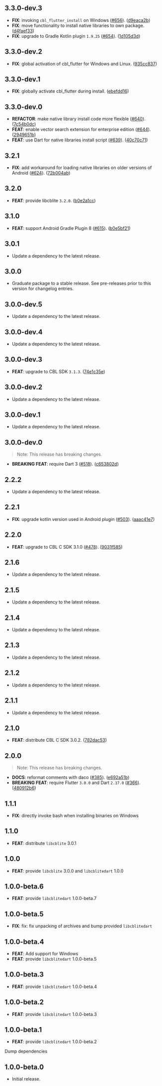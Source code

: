 ## 3.3.0-dev.3

 - **FIX**: invoking `cbl_flutter_install` on Windows ([#656](https://github.com/cbl-dart/cbl-dart/issues/656)). ([d9eaca2b](https://github.com/cbl-dart/cbl-dart/commit/d9eaca2be3b69eee525d9896e31ace19ff1a90ca))
 - **FIX**: move functionality to install native libraries to own package. ([d4faef33](https://github.com/cbl-dart/cbl-dart/commit/d4faef33bf654ac5365f11c874bfe422bbe89858))
 - **FIX**: upgrade to Gradle Kotlin plugin `1.9.25` ([#654](https://github.com/cbl-dart/cbl-dart/issues/654)). ([1d105d3d](https://github.com/cbl-dart/cbl-dart/commit/1d105d3d33316326760c5fba26c858d8afc0ea6c))

## 3.3.0-dev.2

 - **FIX**: global activation of cbl_flutter for Windows and Linux. ([935cc837](https://github.com/cbl-dart/cbl-dart/commit/935cc837b213615a27697c1e9dd59168b591902b))

## 3.3.0-dev.1

 - **FIX**: globally activate cbl_flutter during install. ([ebefdd16](https://github.com/cbl-dart/cbl-dart/commit/ebefdd16555bca83a622f5ba9d9186f40dbdab31))

## 3.3.0-dev.0

 - **REFACTOR**: make native library install code more flexible ([#640](https://github.com/cbl-dart/cbl-dart/issues/640)). ([7c54b0dc](https://github.com/cbl-dart/cbl-dart/commit/7c54b0dca40f42adc224da23406b21eabba32e12))
 - **FEAT**: enable vector search extension for enterprise edition ([#644](https://github.com/cbl-dart/cbl-dart/issues/644)). ([2949651b](https://github.com/cbl-dart/cbl-dart/commit/2949651b2d7aed8663e2fbf7768d889acce05e4a))
 - **FEAT**: use Dart for native libraries install script ([#639](https://github.com/cbl-dart/cbl-dart/issues/639)). ([40c70c71](https://github.com/cbl-dart/cbl-dart/commit/40c70c716361368481537c718c5459ef983136f6))

## 3.2.1

 - **FIX**: add workaround for loading native libraries on older versions of Android ([#624](https://github.com/cbl-dart/cbl-dart/issues/624)). ([72b004ab](https://github.com/cbl-dart/cbl-dart/commit/72b004abb206afd72984bcd6f7689667f4215f3b))

## 3.2.0

 - **FEAT**: provide libcblite `3.2.0`. ([b0e2a1cc](https://github.com/cbl-dart/cbl-dart/commit/b0e2a1ccbd20f2b3c866ef39ce7824991c90f836))

## 3.1.0

 - **FEAT**: support Android Gradle Plugin 8 ([#615](https://github.com/cbl-dart/cbl-dart/issues/615)). ([b0e5bf21](https://github.com/cbl-dart/cbl-dart/commit/b0e5bf21cbb3eb216ff9541a99c5d3c72c56387b))

## 3.0.1

 - Update a dependency to the latest release.

## 3.0.0

 - Graduate package to a stable release. See pre-releases prior to this version for changelog entries.

## 3.0.0-dev.5

 - Update a dependency to the latest release.

## 3.0.0-dev.4

 - Update a dependency to the latest release.

## 3.0.0-dev.3

 - **FEAT**: upgrade to CBL SDK `3.1.3`. ([74e1c35e](https://github.com/cbl-dart/cbl-dart/commit/74e1c35e9a7c30d700e289e7febbf7b324b55e7c))

## 3.0.0-dev.2

 - Update a dependency to the latest release.

## 3.0.0-dev.1

 - Update a dependency to the latest release.

## 3.0.0-dev.0

> Note: This release has breaking changes.

 - **BREAKING** **FEAT**: require Dart 3 ([#518](https://github.com/cbl-dart/cbl-dart/issues/518)). ([c653802d](https://github.com/cbl-dart/cbl-dart/commit/c653802dfb69ebbe769b08e9aaeb1cfb906c4dac))

## 2.2.2

 - Update a dependency to the latest release.

## 2.2.1

 - **FIX**: upgrade kotlin version used in Android plugin ([#503](https://github.com/cbl-dart/cbl-dart/issues/503)). ([aaac41e7](https://github.com/cbl-dart/cbl-dart/commit/aaac41e7d0f646bc61627bede5991deea7d585e1))

## 2.2.0

 - **FEAT**: upgrade to CBL C SDK 3.1.0 ([#478](https://github.com/cbl-dart/cbl-dart/issues/478)). ([9031f585](https://github.com/cbl-dart/cbl-dart/commit/9031f58551dbcf035b10c8e0eef5bca25290c60c))

## 2.1.6

 - Update a dependency to the latest release.

## 2.1.5

 - Update a dependency to the latest release.

## 2.1.4

 - Update a dependency to the latest release.

## 2.1.3

 - Update a dependency to the latest release.

## 2.1.2

 - Update a dependency to the latest release.

## 2.1.1

 - Update a dependency to the latest release.

## 2.1.0

 - **FEAT**: distribute CBL C SDK 3.0.2. ([782dac53](https://github.com/cbl-dart/cbl-dart/commit/782dac536be7cbc61569f34224e615fcefe87a38))

## 2.0.0

> Note: This release has breaking changes.

 - **DOCS**: reformat comments with daco ([#385](https://github.com/cbl-dart/cbl-dart/issues/385)). ([e692a51b](https://github.com/cbl-dart/cbl-dart/commit/e692a51b2ae2f9d4a7d240175e5b3c22fb79c783))
 - **BREAKING** **FEAT**: require Flutter `3.0.0` and Dart `2.17.0` ([#366](https://github.com/cbl-dart/cbl-dart/issues/366)). ([480912b6](https://github.com/cbl-dart/cbl-dart/commit/480912b617cb92cda7879d01ad4a0a3ea5b61abe))

## 1.1.1

- **FIX**: directly invoke bash when installing binaries on Windows

## 1.1.0

- **FEAT**: distribute `libcblite` 3.0.1

## 1.0.0

- **FEAT**: provide `libcblite` 3.0.0 and `libcblitedart` 1.0.0

## 1.0.0-beta.6

- **FEAT**: provide `libcblitedart` 1.0.0-beta.7

## 1.0.0-beta.5

- **FIX**: fix: fix unpacking of archives and bump provided `libcblitedart`

## 1.0.0-beta.4

- **FEAT**: Add support for Windows
- **FEAT**: provide `libcblitedart` 1.0.0-beta.5

## 1.0.0-beta.3

- **FEAT**: provide `libcblitedart` 1.0.0-beta.4

## 1.0.0-beta.2

- **FEAT**: provide `libcblitedart` 1.0.0-beta.3

## 1.0.0-beta.1

- **FEAT**: provide `libcblitedart` 1.0.0-beta.2

Dump dependencies

## 1.0.0-beta.0

- Initial release.
